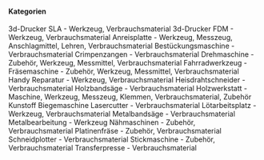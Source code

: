 

#### Kategorien
3d-Drucker SLA      - Werkzeug, Verbrauchsmaterial
3d-Drucker FDM      - Werkzeug, Verbrauchsmaterial
Anreisplatte        - Werkzeug, Messzeug, Anschlagmittel, Lehren, Verbrauchsmaterial
Bestückungsmaschine - Verbrauchsmaterial
Crimpenzangen       - Verbrauchsmaterial
Drehmaschine        - Zubehör, Werkzeug, Messmittel, Verbrauchsmaterial
Fahrradwerkzeug     -
Fräsemaschine       - Zubehör, Werkzeug, Messmittel, Verbrauchsmaterial         
Handy Reparatur     - Werkzeug, Verbrauchsmaterial
Heisdrahtschneider  - Verbrauchsmaterial
Holzbandsäge        - Verbrauchsmaterial
Holzwerkstatt       - Maschine, Werkzeug, Messzeug, Klemmen, Verbrauchsmaterial, Zubehör
Kunstoff Biegemaschine 
Lasercutter         - Verbrauchsmaterial
Lötarbeitsplatz     - Werkzeug, Verbrauchsmaterial
Metalbandsäge       - Verbrauchsmaterial
Metalbearbeitung    - Werkzeug
Nähmaschinen        - Zubehör, Verbrauchsmaterial 
Platinenfräse       - Zubehör, Verbrauchsmaterial
Schneidplotter      - Verbrauchsmaterial
Stickmaschine       - Zubehör, Verbrauchsmaterial
Transferpresse      - Verbrauchsmaterial 
